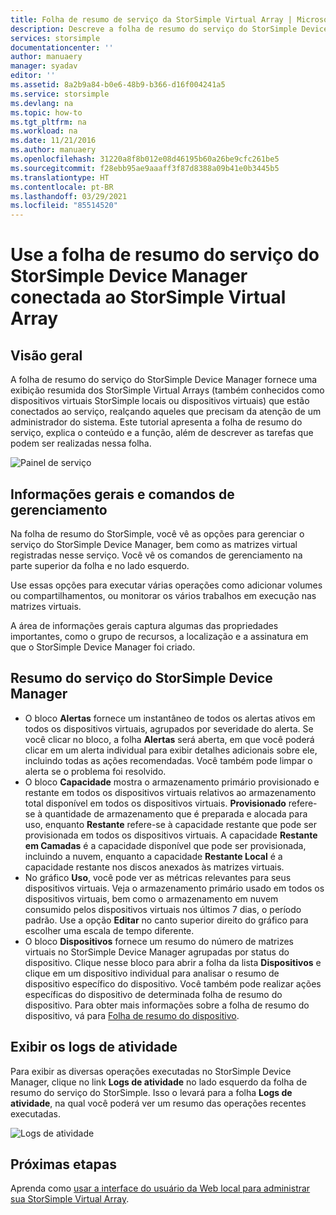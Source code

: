 ```yaml
---
title: Folha de resumo de serviço da StorSimple Virtual Array | Microsoft Docs
description: Descreve a folha de resumo do serviço do StorSimple Device Manager e explica como usá-lo para monitorar a integridade do StorSimple Virtual Array.
services: storsimple
documentationcenter: ''
author: manuaery
manager: syadav
editor: ''
ms.assetid: 8a2b9a84-b0e6-48b9-b366-d16f004241a5
ms.service: storsimple
ms.devlang: na
ms.topic: how-to
ms.tgt_pltfrm: na
ms.workload: na
ms.date: 11/21/2016
ms.author: manuaery
ms.openlocfilehash: 31220a8f8b012e08d46195b60a26be9cfc261be5
ms.sourcegitcommit: f28ebb95ae9aaaff3f87d8388a09b41e0b3445b5
ms.translationtype: HT
ms.contentlocale: pt-BR
ms.lasthandoff: 03/29/2021
ms.locfileid: "85514520"
---
```

# <a name="use-the-service-summary-blade-for-storsimple-device-manager-connected-to-storsimple-virtual-array"></a>Use a folha de resumo do serviço do StorSimple Device Manager conectada ao StorSimple Virtual Array
## <a name="overview"></a>Visão geral
A folha de resumo do serviço do StorSimple Device Manager fornece uma exibição resumida dos StorSimple Virtual Arrays (também conhecidos como dispositivos virtuais StorSimple locais ou dispositivos virtuais) que estão conectados ao serviço, realçando aqueles que precisam da atenção de um administrador do sistema. Este tutorial apresenta a folha de resumo do serviço, explica o conteúdo e a função, além de descrever as tarefas que podem ser realizadas nessa folha.

![Painel de serviço](./media/storsimple-virtual-array-service-summary/service-blade.png)

## <a name="management-commands-and-essentials"></a>Informações gerais e comandos de gerenciamento
Na folha de resumo do StorSimple, você vê as opções para gerenciar o serviço do StorSimple Device Manager, bem como as matrizes virtual registradas nesse serviço. Você vê os comandos de gerenciamento na parte superior da folha e no lado esquerdo.

Use essas opções para executar várias operações como adicionar volumes ou compartilhamentos, ou monitorar os vários trabalhos em execução nas matrizes virtuais.

A área de informações gerais captura algumas das propriedades importantes, como o grupo de recursos, a localização e a assinatura em que o StorSimple Device Manager foi criado.

## <a name="storsimple-device-manager-service-summary"></a>Resumo do serviço do StorSimple Device Manager
* O bloco **Alertas** fornece um instantâneo de todos os alertas ativos em todos os dispositivos virtuais, agrupados por severidade do alerta. Se você clicar no bloco, a folha **Alertas** será aberta, em que você poderá clicar em um alerta individual para exibir detalhes adicionais sobre ele, incluindo todas as ações recomendadas. Você também pode limpar o alerta se o problema foi resolvido.
* O bloco **Capacidade** mostra o armazenamento primário provisionado e restante em todos os dispositivos virtuais relativos ao armazenamento total disponível em todos os dispositivos virtuais. **Provisionado** refere-se à quantidade de armazenamento que é preparada e alocada para uso, enquanto **Restante** refere-se à capacidade restante que pode ser provisionada em todos os dispositivos virtuais. A capacidade **Restante em Camadas** é a capacidade disponível que pode ser provisionada, incluindo a nuvem, enquanto a capacidade **Restante Local** é a capacidade restante nos discos anexados às matrizes virtuais.
* No gráfico **Uso**, você pode ver as métricas relevantes para seus dispositivos virtuais. Veja o armazenamento primário usado em todos os dispositivos virtuais, bem como o armazenamento em nuvem consumido pelos dispositivos virtuais nos últimos 7 dias, o período padrão. Use a opção **Editar** no canto superior direito do gráfico para escolher uma escala de tempo diferente.
* O bloco **Dispositivos** fornece um resumo do número de matrizes virtuais no StorSimple Device Manager agrupadas por status do dispositivo. Clique nesse bloco para abrir a folha da lista **Dispositivos** e clique em um dispositivo individual para analisar o resumo de dispositivo específico do dispositivo. Você também pode realizar ações específicas do dispositivo de determinada folha de resumo do dispositivo. Para obter mais informações sobre a folha de resumo do dispositivo, vá para [Folha de resumo do dispositivo](storsimple-virtual-array-device-summary.md).

## <a name="view-the-activity-logs"></a>Exibir os logs de atividade
Para exibir as diversas operações executadas no StorSimple Device Manager, clique no link **Logs de atividade** no lado esquerdo da folha de resumo do serviço do StorSimple. Isso o levará para a folha **Logs de atividade**, na qual você poderá ver um resumo das operações recentes executadas.

![Logs de atividade](./media/storsimple-virtual-array-service-summary/activity-log.png)

## <a name="next-steps"></a>Próximas etapas
Aprenda como [usar a interface do usuário da Web local para administrar sua StorSimple Virtual Array](storsimple-ova-web-ui-admin.md).

